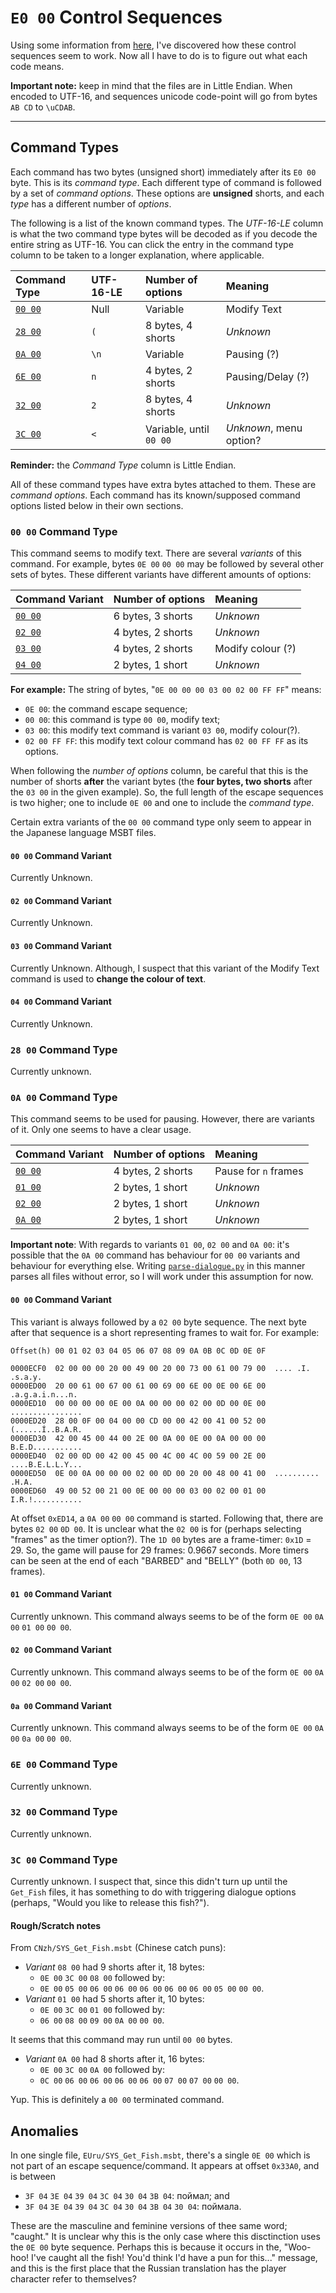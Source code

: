 # `E0 00` Control Sequences

Using some information from
[here](https://zeldamods.org/wiki/Msbt#Text_Commands), I've discovered how these
control sequences seem to work. Now all I have to do is to figure out what each
code means.

**Important note:** keep in mind that the files are in Little Endian. When
encoded to UTF-16, and sequences unicode code-point will go from bytes `AB CD`
to `\uCDAB`.


---


## Command Types

Each command has two bytes (unsigned short) immediately after its `E0 00` byte.
This is its *command type*. Each different type of command is followed by a set
of *command options*. These options are **unsigned** shorts, and each *type* has
a different number of *options*.

The following is a list of the known command types. The *UTF-16-LE* column is
what the two command type bytes will be decoded as if you decode the entire
string as UTF-16. You can click the entry in the command type column to be taken
to a longer explanation, where applicable.

| Command Type                   | UTF-16-LE | Number of options        | Meaning                 |
| :----------------------------- | :-------- | :----------------------- | :---------------------- |
| [`00 00`](#00-00-command-type) | Null      | Variable                 | Modify Text             |
| [`28 00`](#28-00-command-type) | `(`       | 8 bytes, 4 shorts        | *Unknown*               |
| [`0A 00`](#0A-00-command-type) | `\n`      | Variable                 | Pausing (?)             |
| [`6E 00`](#6E-00-command-type) | `n`       | 4 bytes, 2 shorts        | Pausing/Delay (?)       |
| [`32 00`](#32-00-command-type) | `2`       | 8 bytes, 4 shorts        | *Unknown*               |
| [`3C 00`](#3C-00-command-type) | `<`       | Variable, until `00 00`  | *Unknown*, menu option? |

**Reminder:** the *Command Type* column is Little Endian.

All of these command types have extra bytes attached to them. These are *command
options*. Each command has its known/supposed command options listed below in
their own sections.


### `00 00` Command Type

This command seems to modify text. There are several *variants* of this command.
For example, bytes `0E 00` `00 00` may be followed by several other sets of
bytes. These different variants have different amounts of options:

| Command Variant                   | Number of options | Meaning                 |
| :-------------------------------- | :---------------- | :---------------------- |
| [`00 00`](#00-00-command-variant) | 6 bytes, 3 shorts | *Unknown*               |
| [`02 00`](#02-00-command-variant) | 4 bytes, 2 shorts | *Unknown*               |
| [`03 00`](#03-00-command-variant) | 4 bytes, 2 shorts | Modify colour (?)       |
| [`04 00`](#04-00-command-variant) | 2 bytes, 1 short  | *Unknown*               |

**For example:** The string of bytes, "`0E 00 00 00 03 00 02 00 FF FF`" means:

- `0E 00`: the command escape sequence;
- `00 00`: this command is type `00 00`, modify text;
- `03 00`: this modify text command is variant `03 00`, modify colour(?).
- `02 00 FF FF`: this modify text colour command has `02 00 FF FF` as its
  options.

When following the *number of options* column, be careful that this is the
number of shorts **after** the variant bytes (the **four bytes, two shorts**
after the `03 00` in the given example). So, the full length of the escape
sequences is two higher; one to include `0E 00` and one to include the *command
type*.

Certain extra variants of the `00 00` command type only seem to appear in the
Japanese language MSBT files.


#### `00 00` Command Variant

Currently Unknown.


#### `02 00` Command Variant

Currently Unknown.


#### `03 00` Command Variant

Currently Unknown. Although, I suspect that this variant of the Modify Text
command is used to **change the colour of text**.


#### `04 00` Command Variant

Currently Unknown.


### `28 00` Command Type

Currently unknown.


### `0A 00` Command Type

This command seems to be used for pausing. However, there are variants of it.
Only one seems to have a clear usage.

| Command Variant                     | Number of options | Meaning              |
| :---------------------------------- | :---------------- | :------------------- |
| [`00 00`](#00-00-command-variant-1) | 4 bytes, 2 shorts | Pause for `n` frames |
| [`01 00`](#01-00-command-variant)   | 2 bytes, 1 short  | *Unknown*            |
| [`02 00`](#02-00-command-variant-1) | 2 bytes, 1 short  | *Unknown*            |
| [`0A 00`](#0a-00-command-variant)   | 2 bytes, 1 short  | *Unknown*            |

**Important note**: With regards to variants `01 00`, `02 00` and `0A 00`: it's
possible that the `0A 00` command has behaviour for `00 00` variants and
behaviour for everything else. Writing
[`parse-dialogue.py`](./parse-dialogue.py) in this manner parses all files
without error, so I will work under this assumption for now.


#### `00 00` Command Variant

This variant is always followed by a `02 00` byte sequence. The next byte after
that sequence is a short representing frames to wait for. For example:

```
Offset(h) 00 01 02 03 04 05 06 07 08 09 0A 0B 0C 0D 0E 0F

0000ECF0  02 00 00 00 20 00 49 00 20 00 73 00 61 00 79 00  .... .I. .s.a.y.
0000ED00  20 00 61 00 67 00 61 00 69 00 6E 00 0E 00 6E 00   .a.g.a.i.n...n.
0000ED10  00 00 00 00 0E 00 0A 00 00 00 02 00 0D 00 0E 00  ................
0000ED20  28 00 0F 00 04 00 00 CD 00 00 42 00 41 00 52 00  (......Í..B.A.R.
0000ED30  42 00 45 00 44 00 2E 00 0A 00 0E 00 0A 00 00 00  B.E.D...........
0000ED40  02 00 0D 00 42 00 45 00 4C 00 4C 00 59 00 2E 00  ....B.E.L.L.Y...
0000ED50  0E 00 0A 00 00 00 02 00 0D 00 20 00 48 00 41 00  .......... .H.A.
0000ED60  49 00 52 00 21 00 0E 00 00 00 03 00 02 00 01 00  I.R.!...........
```

At offset `0xED14`, a `0A 00` `00 00` command is started. Following that, there
are bytes `02 00` `0D 00`. It is unclear what the `02 00` is for (perhaps
selecting "frames" as the timer option?). The `1D 00` bytes are a frame-timer:
`0x1D` = 29. So, the game will pause for 29 frames: 0.9667 seconds. More timers
can be seen at the end of each "BARBED" and "BELLY" (both `0D 00`, 13 frames).


#### `01 00` Command Variant

Currently unknown. This command always seems to be of the form `0E 00` `0A 00`
`01 00` `00 00`.


#### `02 00` Command Variant

Currently unknown. This command always seems to be of the form `0E 00` `0A 00`
`02 00` `00 00`.


#### `0a 00` Command Variant

Currently unknown. This command always seems to be of the form `0E 00` `0A 00`
`0a 00` `00 00`.


### `6E 00` Command Type

Currently unknown.


### `32 00` Command Type

Currently unknown.


### `3C 00` Command Type

Currently unknown. I suspect that, since this didn't turn up until the
`Get_Fish` files, it has something to do with triggering dialogue options
(perhaps, "Would you like to release this fish?").


#### Rough/Scratch notes

From `CNzh/SYS_Get_Fish.msbt` (Chinese catch puns):

- *Variant* `08 00` had 9 shorts after it, 18 bytes: 
  - `0E 00` `3C 00` `08 00` followed by:
  - `0E 00` `05 00` `06 00` `06 00` `06 00` `06 00` `06 00` `05 00` `00 00`.
- *Variant* `01 00` had 5 shorts after it, 10 bytes:
  - `0E 00` `3C 00` `01 00` followed by:
  - `06 00` `08 00` `09 00` `0A 00` `00 00`.

It seems that this command may run until `00 00` bytes.

- *Variant* `0A 00` had 8 shorts after it, 16 bytes:
  - `0E 00` `3C 00` `0A 00` followed by:
  - `0C 00` `06 00` `06 00` `06 00` `06 00` `07 00` `07 00` `00 00`.

Yup. This is definitely a `00 00` terminated command.


## Anomalies

In one single file, `EUru/SYS_Get_Fish.msbt`, there's a single `0E 00` which is
not part of an escape sequence/command. It appears at offset `0x33A0`, and is
between

- `3F 04` `3E 04` `39 04` `3C 04` `30 04` `3B 04`: поймал; and
- `3F 04` `3E 04` `39 04` `3C 04` `30 04` `3B 04` `30 04`: поймала.

These are the masculine and feminine versions of thee same word; "caught." It is
unclear why this is the only case where this disctinction uses the `0E 00` byte
sequence. Perhaps this is because it occurs in the, "Woo-hoo! I've caught all
the fish! You'd think I'd have a pun for this..." message, and this is the first
place that the Russian translation has the player character refer to themselves?
